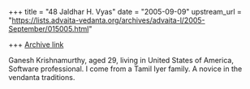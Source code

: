 +++
title = "48 Jaldhar H. Vyas"
date = "2005-09-09"
upstream_url = "https://lists.advaita-vedanta.org/archives/advaita-l/2005-September/015005.html"

+++
[Archive link](https://lists.advaita-vedanta.org/archives/advaita-l/2005-September/015005.html)

Ganesh Krishnamurthy, aged 29, living in United States of America, Software
professional. I come from a Tamil Iyer family. A novice in the vendanta
traditions.

